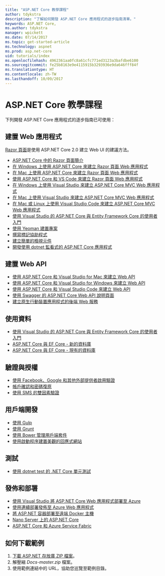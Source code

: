 ```yaml
---
title: "ASP.NET Core 教學課程"
author: tdykstra
description: "了解如何開發 ASP.NET Core 應用程式的逐步指南清單。"
keywords: ASP.NET Core,
ms.author: tdykstra
manager: wpickett
ms.date: 07/14/2017
ms.topic: get-started-article
ms.technology: aspnet
ms.prod: asp.net-core
uid: tutorials/index
ms.openlocfilehash: 4962361aa0fc8a61cfc771ed3123a3bafdbe6100
ms.sourcegitcommit: fe25b8163e9e4115915b3293936e9da646fff84f
ms.translationtype: HT
ms.contentlocale: zh-TW
ms.lasthandoff: 10/09/2017
---
```

# <a name="aspnet-core-tutorials"></a>ASP.NET Core 教學課程

下列開發 ASP.NET Core 應用程式的逐步指南已可使用：

## <a name="building-web-applications"></a>建置 Web 應用程式

[Razor 頁面](xref:mvc/razor-pages/index)是使用 ASP.NET Core 2.0 建立 Web UI 的建議方法。

* [ASP.NET Core 中的 Razor 頁面簡介](xref:mvc/razor-pages/index)
* [在 Windows 上使用 ASP.NET Core 來建立 Razor 頁面 Web 應用程式](xref:tutorials/razor-pages/index)
* [在 Mac 上使用 ASP.NET Core 來建立 Razor 頁面 Web 應用程式](xref:tutorials/razor-pages-mac/index)  
* [使用 ASP.NET Core 和 VS Code 來建立 Razor 頁面 Web 應用程式](xref:tutorials/razor-pages-vsc/index) 
* [在 Windows 上使用 Visual Studio 來建立 ASP.NET Core MVC Web 應用程式](first-mvc-app/index.md)
* [在 Mac 上使用 Visual Studio 來建立 ASP.NET Core MVC Web 應用程式](first-mvc-app-mac/index.md)
* [在 Mac 或 Linux 上使用 Visual Studio Code 來建立 ASP.NET Core MVC Web 應用程式](first-mvc-app-xplat/index.md)
* [使用 Visual Studio 的 ASP.NET Core 與 Entity Framework Core 的使用者入門](../data/ef-mvc/index.md)
* [使用 Yeoman 建置專案](../client-side/yeoman.md)
* [撰寫標記協助程式](../mvc/views/tag-helpers/authoring.md)
* [建立簡單的檢視元件](../mvc/views/view-components.md#walkthrough-creating-a-simple-view-component)
* [開發使用 dotnet 監看式的 ASP.NET Core 應用程式](dotnet-watch.md)

## <a name="building-web-apis"></a>建置 Web API
* [使用 ASP.NET Core 和 Visual Studio for Mac 來建立 Web API](xref:tutorials/first-web-api-mac)
* [使用 ASP.NET Core 和 Visual Studio for Windows 來建立 Web API](first-web-api.md)
* [使用 ASP.NET Core 和 Visual Studio Code 來建立 Web API](web-api-vsc.md)
* [使用 Swagger 的 ASP.NET Core Web API 說明頁面](web-api-help-pages-using-swagger.md)
* [建立原生行動裝置應用程式的後端 Web 服務](../mobile/native-mobile-backend.md)

## <a name="working-with-data"></a>使用資料
* [使用 Visual Studio 的 ASP.NET Core 與 Entity Framework Core 的使用者入門](../data/ef-mvc/index.md)
* [ASP.NET Core 與 EF Core - 新的資料庫](https://docs.microsoft.com/ef/core/get-started/aspnetcore/new-db)
* [ASP.NET Core 與 EF Core - 現有的資料庫](https://docs.microsoft.com/ef/core/get-started/aspnetcore/existing-db)

## <a name="authentication-and-authorization"></a>驗證與授權
* [使用 Facebook、Google 和其他外部提供者啟用驗證](../security/authentication/social/index.md)
* [帳戶確認和密碼復原](../security/authentication/accconfirm.md)
* [使用 SMS 的雙因素驗證](../security/authentication/2fa.md)

## <a name="client-side-development"></a>用戶端開發
* [使用 Gulp](../client-side/using-gulp.md)
* [使用 Grunt](../client-side/using-grunt.md)
* [使用 Bower 管理用戶端套件](../client-side/bower.md)
* [使用啟動程序建置美觀的回應式網站](../client-side/bootstrap.md)

## <a name="testing"></a>測試
* [使用 dotnet test 的 .NET Core 單元測試](https://docs.microsoft.com/dotnet/articles/core/testing/unit-testing-with-dotnet-test)

## <a name="publishing-and-deployment"></a>發佈和部署
* [使用 Visual Studio 將 ASP.NET Core Web 應用程式部署至 Azure](publish-to-azure-webapp-using-vs.md)
* [使用連續部署發佈至 Azure Web 應用程式](../publishing/azure-continuous-deployment.md)
* [將 ASP.NET 容器部署至遠端 Docker 主機](https://docs.microsoft.com/azure/vs-azure-tools-docker-hosting-web-apps-in-docker)
* [Nano Server 上的 ASP.NET Core](nano-server.md)
* [ASP.NET Core 和 Azure Service Fabric](https://docs.microsoft.com/azure/service-fabric/service-fabric-add-a-web-frontend)

<a name="download"></a> 
## <a name="how-to-download-a-sample"></a>如何下載範例
1. [下載 ASP.NET 存放庫 ZIP 檔案](https://codeload.github.com/aspnet/Docs/zip/master)。
1. 解壓縮 *Docs-master.zip* 檔案。
1. 使用範例連結中的 URL，協助您巡覽至範例目錄。 
